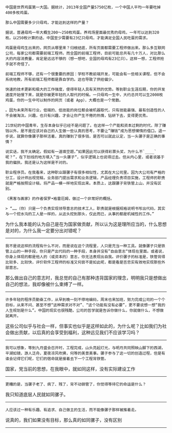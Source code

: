 ```
中国是世界鸡蛋第一大国。据统计，2013年全国产量5750亿枚，一个中国人平均一年要吃掉400多枚鸡蛋。

那么中国需要多少只母鸡，才能达到这样的产量？

据说，普通母鸡一年大概生200～250枚鸡蛋。养鸡场里面最优秀的母鸡，一年可以达到320枚。以250枚计算的话，中国至少需要有23亿只母鸡，才能满足全国人民吃蛋的需求。
```

```
鸡蛋是母鸡生出来的，网页从哪里来？归根结底，所有页面都需要工程师做出来。那么多互联网公司，每家公司都需要前端工程师。而全国的前端工程师，目前可能总共有几十万人，对比那么大的内容消费量，肯定是远远不够的（想一想吧，全国的母鸡有23亿只）。这样一想，工程师抢手就不奇怪了。

前端工程师不够，还有一个很重要的原因：学校不教前端开发，可能会有一些相关课程，但不会系统地教，所有前端工程师都是靠自学的。这也导致了供给偏少。
```

```
快速的技术更新和极大的工作强度，使得年轻人具有天然的优势。等到职业生涯后期，你的开发速度开始慢下来，就是你被更年轻的人取代的时候。一只母鸡一生中，大约总共可以生2000枚鸡蛋，你的一生中可以制作的网页（或者 App），大概也是一个常数。
```

```
。因为未来所有行业，低端的、低技能的岗位都会被机器取代，只有技能最强、最有创造性的人不会被淘汰。兴趣，也只有兴趣，才会让你产生不倦的热情，钻研下去，变得更优秀。
```

```
21世纪的中国青年，生存本身似乎已经不是问题了。在这样一个产能和资本过剩的时代，除了赚钱以外，是不是应该对自己的人生做一些认真的思考，不要让”赚钱“成为思想懒惰的借口。退一步说，就算你像骡子那样活着，真的赚到了很多钱，是否可以就此认定，当一头骡子是正确的事情？
```

```
说实话，我不太确定。假如有一道填空题，”如果因此可以获得彩票头奖，为什么不`____`呢？“，在下划线的地方填入”当一头骡子“，似乎逻辑上也说得过去。但从内心里，或者说基于我的偏执，我还是认为这样是不对的。

职业程序员。在我看来，这种职业跟骡子有很多相似性，尤其在大公司里。因为大公司有严格的分工，设计师出视觉稿，业务部门提出需求和业务逻辑，产品经理负责项目实施，工程师的职责就是严格按照设计稿，将产品一模一样地实现出来。本质上，这跟骡子背铁管上山，并没有区别。
```

```
《黑客与画家》的作者保罗•格雷厄姆，做过一个非常好的概括。

> “……（你）只是一个负责实现领导意志的技术工人，职责就是根据规格说明书写出代码，其实与一个挖水沟的工人是一样的，从这头挖到那头，仅此而已，从事的都是机械性的工作。”
```

为什么我本能的认为自己是在为国家做贡献，所以认为这是理所应当的，什么思想是对的，为什么我一定要分出对错呢？

---

```
我不是说这样的流程有什么不对，而是说在这个流程里，人只是充当一种工具。就像骡子只是铁管上山的一种手段，你只是产出代码的一种手段，本身并没有”自由意志“体现在里面。或者说，你身上体现的都是他人的（或资本的）意志，你无法表现出自我。评价骡子的标准是，铁管背得比较多、比较快，评价软件工程师的标准又何尝不是如此呢，都是看是否忠实有效地实现那些外部意志。
```

那么做出自己的意志时，我总觉的自己有那种违背国家的理念，明明我只是想做出自己的想法，我却像被什么束缚了一样。

---

```
许多年轻的程序员勤奋工作，从早到晚一刻不停地编码，周末也来加班，努力完成公司的一个个目标，从来不问、甚至不想“这种需求对不对”、“这个功能有没有必要”，更不要说想一想“我的人生规划是什么”。中国的现实也很残酷，公司的哲学就是告诉你做什么，你就做什么，不想做就离开。
```

这些公司似乎与社会一样，但事实也似乎是这样如此的，为什么呢？比如我们为社会做出贡献，以后真的会享受到福利，这种远见我们不应该学习吗？

---

```
我可以想象，等到九月盛会召开时，工程完成，山头亮起灯光，与明月共同照映山脚下的西湖，平湖如镜，游人泛舟，夏夜凉风吹拂，何等的美景美事。骡子参与了这一切的创造过程，但是有谁会记得它们呢，它们的宿命就是接着去下一个工程背铁管。
```

国家，党当前的思想，在我眼中，就如同这样，没有实际建设工作

---

```
更糟的是，当骡子老了、病了、残了，背不动钢管了，你觉得等待它的命运是什么？
```

我只知道底层人民就如同骡子。

---

```
人应该过一种有乐趣、有追求、自己做主的生活，而不能像骡子那样被推着走。
```

说真的，我们如果没有目标，那么真的如同骡子，没有区别

---
